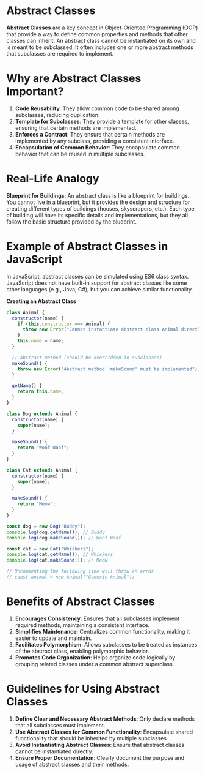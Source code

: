 # Abstract Classes

**Abstract Classes** are a key concept in Object-Oriented Programming (OOP) that provide a way to define common properties and methods that other classes can inherit. An abstract class cannot be instantiated on its own and is meant to be subclassed. It often includes one or more abstract methods that subclasses are required to implement.

# Why are Abstract Classes Important?

1. **Code Reusability**: They allow common code to be shared among subclasses, reducing duplication.
2. **Template for Subclasses**: They provide a template for other classes, ensuring that certain methods are implemented.
3. **Enforces a Contract**: They ensure that certain methods are implemented by any subclass, providing a consistent interface.
4. **Encapsulation of Common Behavior**: They encapsulate common behavior that can be reused in multiple subclasses.

# Real-Life Analogy

**Blueprint for Buildings**: An abstract class is like a blueprint for buildings. You cannot live in a blueprint, but it provides the design and structure for creating different types of buildings (houses, skyscrapers, etc.). Each type of building will have its specific details and implementations, but they all follow the basic structure provided by the blueprint.

# Example of Abstract Classes in JavaScript

In JavaScript, abstract classes can be simulated using ES6 class syntax. JavaScript does not have built-in support for abstract classes like some other languages (e.g., Java, C#), but you can achieve similar functionality.

**Creating an Abstract Class**

```javascript
class Animal {
  constructor(name) {
    if (this.constructor === Animal) {
      throw new Error("Cannot instantiate abstract class Animal directly");
    }
    this.name = name;
  }

  // Abstract method (should be overridden in subclasses)
  makeSound() {
    throw new Error("Abstract method 'makeSound' must be implemented");
  }

  getName() {
    return this.name;
  }
}

class Dog extends Animal {
  constructor(name) {
    super(name);
  }

  makeSound() {
    return "Woof Woof";
  }
}

class Cat extends Animal {
  constructor(name) {
    super(name);
  }

  makeSound() {
    return "Meow";
  }
}

const dog = new Dog("Buddy");
console.log(dog.getName()); // Buddy
console.log(dog.makeSound()); // Woof Woof

const cat = new Cat("Whiskers");
console.log(cat.getName()); // Whiskers
console.log(cat.makeSound()); // Meow

// Uncommenting the following line will throw an error
// const animal = new Animal("Generic Animal");
```

# Benefits of Abstract Classes

1. **Encourages Consistency**: Ensures that all subclasses implement required methods, maintaining a consistent interface.
2. **Simplifies Maintenance**: Centralizes common functionality, making it easier to update and maintain.
3. **Facilitates Polymorphism**: Allows subclasses to be treated as instances of the abstract class, enabling polymorphic behavior.
4. **Promotes Code Organization**: Helps organize code logically by grouping related classes under a common abstract superclass.

# Guidelines for Using Abstract Classes

1. **Define Clear and Necessary Abstract Methods**: Only declare methods that all subclasses must implement.
2. **Use Abstract Classes for Common Functionality**: Encapsulate shared functionality that should be inherited by multiple subclasses.
3. **Avoid Instantiating Abstract Classes**: Ensure that abstract classes cannot be instantiated directly.
4. **Ensure Proper Documentation**: Clearly document the purpose and usage of abstract classes and their methods.
